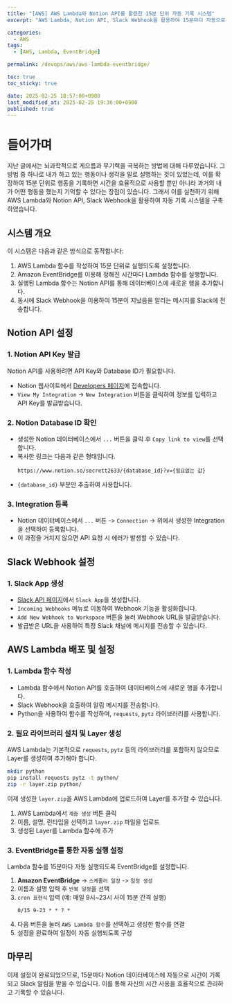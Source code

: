 ```yaml
---
title: "[AWS] AWS Lambda와 Notion API를 활용한 15분 단위 자동 기록 시스템" 
excerpt: "AWS Lambda, Notion API, Slack Webhook을 활용하여 15분마다 자동으로 시간을 기록하고 Slack 알림을 받는 시스템을 구축하는 방법을 설명합니다."

categories:
  - AWS
tags:
  - [AWS, Lambda, EventBridge]

permalink: /devops/aws/aws-lambda-eventbridge/

toc: true
toc_sticky: true

date: 2025-02-25 18:57:00+0900
last_modified_at: 2025-02-25 19:36:00+0900
published: true
---
```


# 들어가며

지난 글에서는 뇌과학적으로 게으름과 무기력을 극복하는 방법에 대해 다루었습니다. 그 방법 중 하나로 내가 하고 있는 행동이나 생각을 말로 설명하는 것이 있었는데, 이를 확장하여 15분 단위로 행동을 기록하면 시간을 효율적으로 사용할 뿐만 아니라 과거의 내가 어떤 행동을 했는지 기억할 수 있다는 장점이 있습니다. 그래서 이를 실천하기 위해 AWS Lambda와 Notion API, Slack Webhook을 활용하여 자동 기록 시스템을 구축하였습니다.

## 시스템 개요

이 시스템은 다음과 같은 방식으로 동작합니다:

1. AWS Lambda 함수를 작성하여 15분 단위로 실행되도록 설정합니다.
2. Amazon EventBridge를 이용해 정해진 시간마다 Lambda 함수를 실행합니다.
3. 실행된 Lambda 함수는 Notion API를 통해 데이터베이스에 새로운 행을 추가합니다.
4. 동시에 Slack Webhook을 이용하여 15분이 지났음을 알리는 메시지를 Slack에 전송합니다.

## Notion API 설정

### 1. Notion API Key 발급

Notion API를 사용하려면 API Key와 Database ID가 필요합니다.

- Notion 웹사이트에서 [Developers 페이지](https://developers.notion.com/)에 접속합니다.
- `View My Integration` -> `New Integration` 버튼을 클릭하여 정보를 입력하고 API Key를 발급받습니다.

### 2. Notion Database ID 확인

- 생성한 Notion 데이터베이스에서 `...` 버튼을 클릭 후 `Copy link to view`를 선택합니다.
- 복사한 링크는 다음과 같은 형태입니다.
  ```
  https://www.notion.so/secrett2633/{database_id}?v={필요없는 값}
  ```
- `{database_id}` 부분만 추출하여 사용합니다.

### 3. Integration 등록

- Notion 데이터베이스에서 `...` 버튼 -> `Connection` -> 위에서 생성한 Integration을 선택하여 등록합니다.
- 이 과정을 거치지 않으면 API 요청 시 에러가 발생할 수 있습니다.

## Slack Webhook 설정

### 1. Slack App 생성

- [Slack API 페이지](https://api.slack.com/apps)에서 `Slack App`을 생성합니다.
- `Incoming Webhooks` 메뉴로 이동하여 Webhook 기능을 활성화합니다.
- `Add New Webhook to Workspace` 버튼을 눌러 Webhook URL을 발급받습니다.
- 발급받은 URL을 사용하여 특정 Slack 채널에 메시지를 전송할 수 있습니다.

## AWS Lambda 배포 및 설정

### 1. Lambda 함수 작성

- Lambda 함수에서 Notion API를 호출하여 데이터베이스에 새로운 행을 추가합니다.
- Slack Webhook을 호출하여 알림 메시지를 전송합니다.
- Python을 사용하여 함수를 작성하며, `requests`, `pytz` 라이브러리를 사용합니다.

### 2. 필요 라이브러리 설치 및 Layer 생성

AWS Lambda는 기본적으로 `requests`, `pytz` 등의 라이브러리를 포함하지 않으므로 Layer를 생성하여 추가해야 합니다.

```bash
mkdir python
pip install requests pytz -t python/
zip -r layer.zip python/
```

이제 생성한 `layer.zip`을 AWS Lambda에 업로드하여 Layer를 추가할 수 있습니다.

1. AWS Lambda에서 `계층 생성` 버튼 클릭
2. 이름, 설명, 런타임을 선택하고 `layer.zip` 파일을 업로드
3. 생성된 Layer를 Lambda 함수에 추가

### 3. EventBridge를 통한 자동 실행 설정

Lambda 함수를 15분마다 자동 실행되도록 EventBridge를 설정합니다.

1. **Amazon EventBridge** -> `스케줄러 일정` -> `일정 생성`
2. 이름과 설명 입력 후 `반복 일정`을 선택
3. `cron 표현식` 입력 (예: 매일 9시~23시 사이 15분 간격 실행)
   ```
   0/15 9-23 * * ? *
   ```
4. 다음 버튼을 눌러 `AWS Lambda 함수`를 선택하고 생성한 함수를 연결
5. 설정을 완료하여 일정이 자동 실행되도록 구성

## 마무리

이제 설정이 완료되었으므로, 15분마다 Notion 데이터베이스에 자동으로 시간이 기록되고 Slack 알림을 받을 수 있습니다. 이를 통해 자신의 시간 사용을 효율적으로 관리하고 기록할 수 있습니다.

